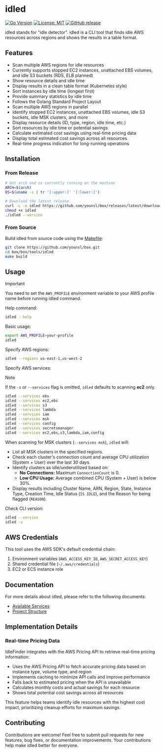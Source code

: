 # idled

[![Go Version](https://img.shields.io/badge/Go-1.24.5-blue?style=flat-square&color=black&logo=go&logoColor=white)](go.mod)
[![License: MIT](https://img.shields.io/badge/License-MIT-yellow.svg?style=flat-square&color=black)](LICENSE)
[![GitHub release](https://img.shields.io/github/v/release/younsl/box?style=flat-square&color=black&logo=github&logoColor=white&label=release)](https://github.com/younsl/box/releases?q=idled)

idled stands for "idle detector". idled is a CLI tool that finds idle AWS resources across regions and shows the results in a table format.

## Features

- Scan multiple AWS regions for idle resources
- Currently supports stopped EC2 instances, unattached EBS volumes, and idle S3 buckets (RDS, ELB planned)
- Show resource details and idle time
- Display results in a clean table format (Kubernetes style)
- Sort instances by idle time (longest first)
- Provide summary statistics by idle time
- Follows the Golang Standard Project Layout
- Scan multiple AWS regions in parallel
- Identify stopped EC2 instances, unattached EBS volumes, idle S3 buckets, idle MSK clusters, and more
- Display resource details (ID, type, region, idle time, etc.)
- Sort resources by idle time or potential savings
- Calculate estimated cost savings using real-time pricing data
- Display total estimated cost savings across all resources
- Real-time progress indication for long-running operations

## Installation

### From Release

```bash
# Get arch and os currently running on the machine
ARCH=$(arch)
OS=$(uname -s | tr '[:upper:]' '[:lower:]')

# Download the latest release
curl -L -o idled https://github.com/younsl/box/releases/latest/download/idled-$OS-$ARCH
chmod +x idled
./idled --version
```

### From Source

Build idled from source code using the [Makefile](Makefile):

```bash
git clone https://github.com/younsl/box.git
cd box/box/tools/idled
make build
```

## Usage

> [!IMPORTANT]
> You need to set the `AWS_PROFILE` environment variable to your AWS profile name before running idled command.

Help command:

```bash
idled --help
```

Basic usage:

```bash
export AWS_PROFILE=your-profile
idled
```

Specify AWS regions:

```bash
idled --regions us-east-1,us-west-2
```

Specify AWS services:

> [!NOTE]
> If the `-s` or `--services` flag is omitted, `idled` defaults to scanning **ec2** only.

```bash
idled --services ebs
idled --services ec2,ebs
idled --services s3
idled --services lambda
idled --services iam
idled --services msk
idled --services config
idled --services secretsmanager
idled --services ec2,ebs,s3,lambda,iam,config
```

When scanning for MSK clusters (`--services msk`), `idled` will:
- List all MSK clusters in the specified regions.
- Check each cluster's connection count and average CPU utilization (System + User) over the last 30 days.
- Identify clusters as idle/underutilized based on:
    - **No Connections:** Maximum `ConnectionCount` is 0.
    - **Low CPU Usage:** Average combined CPU (System + User) is below 30%.
- Display results including Cluster Name, ARN, Region, State, Instance Type, Creation Time, Idle Status (`IS IDLE`), and the Reason for being flagged (`REASON`).

Check CLI version:

```bash
idled --version
idled -v
```

## AWS Credentials

This tool uses the AWS SDK's default credential chain:

1. Environment variables (`AWS_ACCESS_KEY_ID`, `AWS_SECRET_ACCESS_KEY`)
2. Shared credential file (`~/.aws/credentials`)
3. EC2 or ECS instance role

## Documentation

For more details about idled, please refer to the following documents:

- [Available Services](docs/available-services.md)
- [Project Structure](docs/project-structure.md)

## Implementation Details

### Real-time Pricing Data

IdleFinder integrates with the AWS Pricing API to retrieve real-time pricing information:

- Uses the AWS Pricing API to fetch accurate pricing data based on instance type, volume type, and region
- Implements caching to minimize API calls and improve performance
- Falls back to estimated pricing when the API is unavailable
- Calculates monthly costs and actual savings for each resource
- Shows total potential cost savings across all resources

This feature helps teams identify idle resources with the highest cost impact, prioritizing cleanup efforts for maximum savings.

## Contributing

Contributions are welcome! Feel free to submit pull requests for new features, bug fixes, or documentation improvements. Your contributions help make idled better for everyone.
